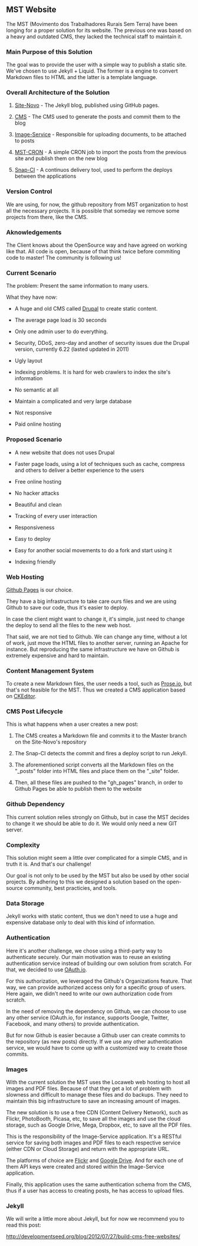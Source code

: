 ## MST Website

The MST (Movimento dos Trabalhadores Rurais Sem Terra) have been longing for a proper solution for its website. The previous one was based on a heavy and outdated CMS, they lacked the technical staff to maintain it.

### Main Purpose of this Solution

The goal was to provide the user with a simple way to publish a static site. We've chosen to use Jekyll + Liquid. The former is a engine to convert Markdown files to HTML and the latter is a template language.


### Overall Architecture of the Solution

1. [Site-Novo](https://github.com/movimento-sem-terra/site-novo) - The Jekyll blog, published using GitHub pages.

2. [CMS](https://github.com/movimento-sem-terra/cms) - The CMS used to generate the posts and commit them to the blog

3. [Image-Service]( https://github.com/movimento-sem-terra/mst-image-service) - Responsible for uploading documents, to be attached to posts

4. [MST-CRON]( https://github.com/movimento-sem-terra/mst-cron) - A simple CRON job to import the posts from the previous site and publish them on the new blog

5. [Snap-CI](http://snap-ci.com) - A continuos delivery tool, used to perform the deploys between the applications

### Version Control

We are using, for now, the github repository from MST organization to host all the necessary projects. It is possible that someday we remove some projects from there, like the CMS.

### Aknowledgements

The Client knows about the OpenSource way and have agreed on working like that. All code is open, because of that think twice before commiting code to master! The community is following us!

### Current Scenario

The problem: Present the same information to many users.

What they have now:

* A huge and old CMS called [Drupal](https://www.drupal.org/) to create static content.

* The average page load is 30 seconds

* Only one admin user to do everything.

* Security, DDoS, zero-day and another of security issues due the Drupal version, currently 6.22 (lasted updated in 2011)

* Ugly layout

* Indexing problems. It is hard for web crawlers to index the site's information

* No semantic at all

* Maintain a complicated and very large database

* Not responsive

* Paid online hosting

### Proposed Scenario

* A new website that does not uses Drupal

* Faster page loads, using a lot of techniques such as cache, compress and others to deliver a better experience to the users

* Free online hosting

* No hacker attacks

* Beautiful and clean

* Tracking of every user interaction

* Responsiveness

* Easy to deploy

* Easy for another social movements to do a fork and start using it

* Indexing friendly

### Web Hosting

[Github Pages](https://pages.github.com) is our choice.

They have a big infrastructure to take care ours files and we are using Github to save our code, thus it's easier to deploy.

In case the client might want to change it, it's simple, just need to change the deploy to send all the files to the new web host.

That said, we are not tied to Github. We can change any time, without a lot of work, just move the HTML files to another server, running an Apache for instance. But reproducing the same infrastructure we have on Github is extremely expensive and hard to maintain.

### Content Management System

To create a new Markdown files, the user needs a tool, such as [Prose.io](http://prose.io),  but that's not feasible for the MST. Thus we created a CMS application based on [CKEditor](http://ckeditor.com/).

### CMS Post Lifecycle

This is what happens when a user creates a new post:

1. The CMS creates a Markdown file and commits it to the Master branch on the Site-Novo's repository

2. The Snap-CI detects the commit and fires a deploy script to run Jekyll.

3. The aforementioned script converts all the Markdown files on the "_posts" folder into HTML files and place them on the "_site" folder.

4. Then, all these files are pushed to the "gh_pages" branch, in order to Github Pages be able to publish them to the website

### Github Dependency

This current solution relies strongly on Github, but in case the MST decides to change it we should be able to do it. We would only need a new GIT server.

### Complexity

This solution might seem a little over complicated for a simple CMS, and in truth it is. And that's our challenge!

Our goal is not only to be used by the MST but also be used by other social projects. By adhering to this we designed a solution based on the open-source community, best practicies, and tools.

### Data Storage

Jekyll works with static content, thus we don't need to use a huge and expensive database only to deal with this kind of information.

### Authentication

Here it's another challenge, we chose using a third-party way to authenticate securely. Our main motivation was to reuse an existing authentication service instead of building our own solution from scratch. For that, we decided to use [OAuth.io](https://oauth.io/).

For this authorization, we leveraged the Github's Organizations feature. That way, we can provide authorized access only for a specific group of users. Here again, we didn't need to write our own authorization code from scratch.

In the need of removing the dependency on Github, we can choose to use any other service (OAuth.io, for instance, supports Google, Twitter, Facebook, and many others) to provide authentication.

But for now Github is easier because a Github user can create commits to the repository (as new posts) directly. If we use any other authentication service, we would have to come up with a customized way to create those commits.

### Images

With the current solution the MST uses the Locaweb web hosting to host all images and PDF files. Because of that they get a lot of problem with slowness and difficult to manage these files and do backups. They need to maintain this big infrastructure to save an increasing amount of images.

The new solution is to use a free CDN (Content Delivery Network), such as Flickr, PhotoBooth, Picasa, etc, to save all the images and use the cloud storage, such as Google Drive, Mega, Dropbox, etc, to save all the PDF files.

This is the responsibility of the Image-Service application. It's a RESTful service for saving both images and PDF files to each respective service (either CDN or Cloud Storage) and return with the appropriate URL.

The platforms of choice are [Flickr](http://www.flickr.com/) and [Google Drive](http://drive.google.com). And for each one of them API keys were created and stored within the Image-Service application.

Finally, this application uses the same authentication schema from the CMS, thus if a user has access to creating posts, he has access to upload files.

### Jekyll

We will write a little more about Jekyll, but for now we recommend you to read this post:

http://developmentseed.org/blog/2012/07/27/build-cms-free-websites/
